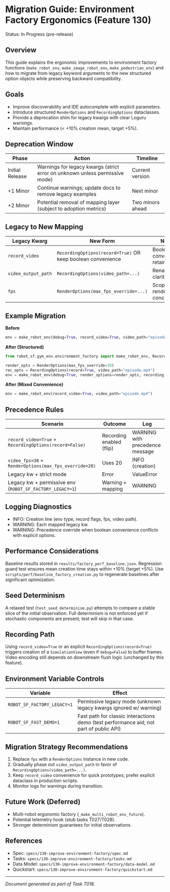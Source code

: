 # Migration Guide: Environment Factory Ergonomics (Feature 130)

Status: In Progress (pre-release)

## Overview
This guide explains the ergonomic improvements to environment factory functions (`make_robot_env`, `make_image_robot_env`, `make_pedestrian_env`) and how to migrate from legacy keyword arguments to the new structured option objects while preserving backward compatibility.

## Goals
- Improve discoverability and IDE autocomplete with explicit parameters.
- Introduce structured `RenderOptions` and `RecordingOptions` dataclasses.
- Provide a deprecation shim for legacy kwargs with clear Loguru warnings.
- Maintain performance (< +10% creation mean, target +5%).

## Deprecation Window
| Phase | Action | Timeline |
|-------|--------|----------|
| Initial Release | Warnings for legacy kwargs (strict error on unknown unless permissive mode) | Current version |
| +1 Minor | Continue warnings; update docs to remove legacy examples | Next minor |
| +2 Minor | Potential removal of mapping layer (subject to adoption metrics) | Two minors ahead |

## Legacy to New Mapping
| Legacy Kwarg | New Form | Notes |
|--------------|----------|-------|
| `record_video` | `RecordingOptions(record=True)` OR keep boolean convenience | Boolean convenience retained |
| `video_output_path` | `RecordingOptions(video_path=...)` | Renamed for clarity |
| `fps` | `RenderOptions(max_fps_override=...)` | Scopes rendering concerns |

## Example Migration
**Before**
```python
env = make_robot_env(debug=True, record_video=True, video_path="episode.mp4", fps=30)
```
**After (Structured)**
```python
from robot_sf.gym_env.environment_factory import make_robot_env, RecordingOptions, RenderOptions

render_opts = RenderOptions(max_fps_override=30)
rec_opts = RecordingOptions(record=True, video_path="episode.mp4")
env = make_robot_env(debug=True, render_options=render_opts, recording_options=rec_opts)
```
**After (Mixed Convenience)**
```python
env = make_robot_env(record_video=True, video_path="episode.mp4")
```

## Precedence Rules
| Scenario | Outcome | Log |
|----------|---------|-----|
| `record_video=True` + `RecordingOptions(record=False)` | Recording enabled (flip) | WARNING with precedence message |
| `video_fps=30` + `RenderOptions(max_fps_override=20)` | Uses 20 | INFO (creation) |
| Legacy kw + strict mode | Error | ValueError |
| Legacy kw + permissive env (`ROBOT_SF_FACTORY_LEGACY=1`) | Warning + mapping | WARNING |

## Logging Diagnostics
- INFO: Creation line (env type, record flags, fps, video path).
- WARNING: Each mapped legacy kw.
- WARNING: Precedence override when boolean convenience conflicts with explicit options.

## Performance Considerations
Baseline results stored in `results/factory_perf_baseline.json`. Regression guard test ensures mean creation time stays within +10% (target +5%). Use `scripts/perf/baseline_factory_creation.py` to regenerate baselines after significant optimization.

## Seed Determinism
A relaxed test (`test_seed_determinism.py`) attempts to compare a stable slice of the initial observation. Full determinism is not enforced yet if stochastic components are present; test will skip in that case.

## Recording Path
Using `record_video=True` or an explicit `RecordingOptions(record=True)` triggers creation of a `SimulationView` (even if `debug=False`) to buffer frames. Video encoding still depends on downstream flush logic (unchanged by this feature).

## Environment Variable Controls
| Variable | Effect |
|----------|--------|
| `ROBOT_SF_FACTORY_LEGACY=1` | Permissive legacy mode (unknown legacy kwargs ignored w/ warning) |
| `ROBOT_SF_FAST_DEMO=1` | Fast path for classic interactions demo (test performance aid; not part of public API) |

## Migration Strategy Recommendations
1. Replace `fps` with a `RenderOptions` instance in new code.
2. Gradually phase out `video_output_path` in favor of `RecordingOptions(video_path=...)`.
3. Keep `record_video` convenience for quick prototypes; prefer explicit dataclass in production scripts.
4. Monitor logs for warnings during transition.

## Future Work (Deferred)
- Multi-robot ergonomic factory (`_make_multi_robot_env_future`).
- Potential telemetry hook (stub tasks T027/T028).
- Stronger determinism guarantees for initial observations.

## References
- Spec: `specs/130-improve-environment-factory/spec.md`
- Tasks: `specs/130-improve-environment-factory/tasks.md`
- Data Model: `specs/130-improve-environment-factory/data-model.md`
- Quickstart: `specs/130-improve-environment-factory/quickstart.md`

---
*Document generated as part of Task T018.*

